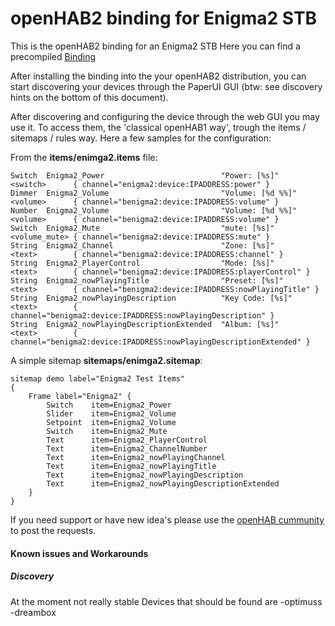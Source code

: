 # openHAB2 binding for Enigma2 STB

This is the openHAB2 binding for an Enigma2 STB
Here you can find a precompiled [Binding](https://github.com/tratho/org.openhab.binding.enigma2-dist)

After installing the binding into the your openHAB2 distribution, you can start discovering your devices through the PaperUI GUI (btw: see discovery hints on the bottom of this document).

After discovering and configuring the device through the web GUI you may use it. To access them, the 'classical openHAB1 way', trough the items / sitemaps / rules way. Here a few samples for the configuration:

From the **items/enimga2.items** file:
```
Switch  Enigma2_Power                          "Power: [%s]"          <switch>      { channel="enigma2:device:IPADDRESS:power" }
Dimmer  Enigma2_Volume                         "Volume: [%d %%]"      <volume>      { channel="benigma2:device:IPADDRESS:volume" }
Number  Enigma2_Volume                         "Volume: [%d %%]"      <volume>      { channel="benigma2:device:IPADDRESS:volume" }
Switch  Enigma2_Mute                           "mute: [%s]"           <volume_mute> { channel="benigma2:device:IPADDRESS:mute" }
String  Enigma2_Channel                        "Zone: [%s]"           <text>        { channel="benigma2:device:IPADDRESS:channel" }
String  Enigma2_PlayerControl                  "Mode: [%s]"           <text>        { channel="benigma2:device:IPADDRESS:playerControl" }
String  Enigma2_nowPlayingTitle                "Preset: [%s]"         <text>        { channel="benigma2:device:IPADDRESS:nowPlayingTitle" }
String  Enigma2_nowPlayingDescription          "Key Code: [%s]"       <text>        { channel="benigma2:device:IPADDRESS:nowPlayingDescription" }
String  Enigma2_nowPlayingDescriptionExtended  "Album: [%s]"          <text>        { channel="benigma2:device:IPADDRESS:nowPlayingDescriptionExtended" }
```

A simple sitemap **sitemaps/enimga2.sitemap**:

```
sitemap demo label="Enigma2 Test Items"
{
	Frame label="Enigma2" {
        Switch    item=Enigma2_Power
		Slider    item=Enigma2_Volume
		Setpoint  item=Enigma2_Volume
		Switch    item=Enigma2_Mute
		Text      item=Enigma2_PlayerControl
		Text      item=Enigma2_ChannelNumber
		Text      item=Enigma2_nowPlayingChannel
		Text      item=Enigma2_nowPlayingTitle
		Text      item=Enigma2_nowPlayingDescription
		Text      item=Enigma2_nowPlayingDescriptionExtended
	}
}
```

If you need support or have new idea's please use the [openHAB cummunity](https://community.openhab.org/t/enigma2-binding/20178) to post the requests.

#### Known issues and Workarounds

##### Discovery
At the moment not really stable
Devices that should be found are
-optimuss
-dreambox
